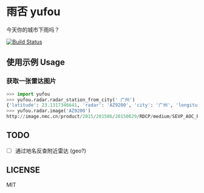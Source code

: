 # 雨否 yufou

今天你的城市下雨吗？

[![Build Status](https://travis-ci.org/bcho/yufou.svg)](https://travis-ci.org/bcho/yufou)


##  使用示例 Usage

### 获取一张雷达图片

```python
>>> import yufou
>>> yufou.radar.radar_station_from_city(' 广州')
{'latitude': 23.1317346641, 'radar': 'AZ9200', 'city': '广州', 'longitude': 113.2590285241}
>>> yufou.radar.image('AZ9200')
http://image.nmc.cn/product/2015/201506/20150629/RDCP/medium/SEVP_AOC_RDCP_SLDAS_EBREF_AZ9200_L88_PI_20150629075000000.GIF
```



## TODO

- [ ] 通过地名反查附近雷达 (geo?)


## LICENSE

MIT
